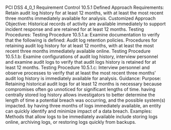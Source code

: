 PCI DSS 4_0_1 Requirement Control 10.5.1 Defined Approach Requirements: Retain audit log history for at least 12 months, with at least the most recent three months immediately available for analysis. Customized Approach Objective: Historical records of activity are available immediately to support incident response and are retained for at least 12 months. Testing Procedures: Testing Procedure 10.5.1.a: Examine documentation to verify that the following is defined: Audit log retention policies. Procedures for retaining audit log history for at least 12 months, with at least the most recent three months immediately available online. Testing Procedure 10.5.1.b: Examine configurations of audit log history, interview personnel and examine audit logs to verify that audit logs history is retained for at least 12 months. Testing Procedure 10.5.1.c: Interview personnel and observe processes to verify that at least the most recent three months’ audit log history is immediately available for analysis. Guidance: Purpose: Retaining historical audit logs for at least 12 months is necessary because compromises often go unnoticed for significant lengths of time. having centrally stored log history allows investigators to better determine the length of time a potential breach was occurring, and the possible system(s) impacted. by having three months of logs immediately available, an entity can quickly identify and minimize impact of a data breach. Examples: Methods that allow logs to be immediately available include storing logs online, archiving logs, or restoring logs quickly from backups.